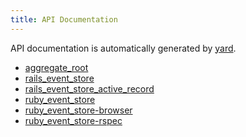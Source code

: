 ```yaml
---
title: API Documentation
---
```


API documentation is automatically generated by [yard](http://yardoc.org).


<ul>
  <li><a href="https://www.rubydoc.info/gems/aggregate_root">aggregate_root</a></li>
  <li><a href="https://www.rubydoc.info/gems/rails_event_store">rails_event_store</a></li>
  <li><a href="https://www.rubydoc.info/gems/rails_event_store_active_record">rails_event_store_active_record</a></li>
  <li><a href="https://www.rubydoc.info/gems/ruby_event_store">ruby_event_store</a></li>
  <li><a href="https://www.rubydoc.info/gems/ruby_event_store-browser">ruby_event_store-browser</a></li>
  <li><a href="https://www.rubydoc.info/gems/ruby_event_store-rspec">ruby_event_store-rspec</a></li>
</ul>